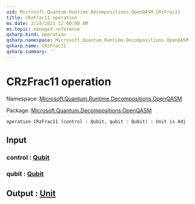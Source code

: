 ```yaml
---
uid: Microsoft.Quantum.Runtime.Decompositions.OpenQASM.CRzFrac11
title: CRzFrac11 operation
ms.date: 3/24/2021 12:00:00 AM
ms.topic: managed-reference
qsharp.kind: operation
qsharp.namespace: Microsoft.Quantum.Runtime.Decompositions.OpenQASM
qsharp.name: CRzFrac11
qsharp.summary: ''
---
```


# CRzFrac11 operation

Namespace: [Microsoft.Quantum.Runtime.Decompositions.OpenQASM](xref:Microsoft.Quantum.Runtime.Decompositions.OpenQASM)

Package: [Microsoft.Quantum.Decompositions.OpenQASM](https://nuget.org/packages/Microsoft.Quantum.Decompositions.OpenQASM)




```qsharp
operation CRzFrac11 (control : Qubit, qubit : Qubit) : Unit is Adj
```


## Input

### control : [Qubit](xref:microsoft.quantum.lang-ref.qubit)




### qubit : [Qubit](xref:microsoft.quantum.lang-ref.qubit)





## Output : [Unit](xref:microsoft.quantum.lang-ref.unit)

